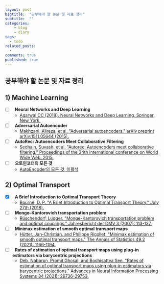```yaml
---
layout: post
bigtitle:  "공부해야 할 논문 및 자료 정리"
subtitle:  ""
categories:
    - blog
    - diary
tags:
  - todo
related_posts:
  - 
comments: true
published: true
---
```


## 공부해야 할 논문 및 자료 정리

## 1) Machine Learning
- [ ] &nbsp; **Neural Networks and Deep Learning**
  - [Agarwal CC (2018). Neural Networks and Deep Learning, Springer, New York.](https://link.springer.com/content/pdf/10.1007/978-3-319-94463-0.pdf)
- [ ] &nbsp; **Adversarial Autoencoder**  
  - [Makhzani, Alireza, et al. "Adversarial autoencoders." arXiv preprint arXiv:1511.05644 (2015).](https://arxiv.org/pdf/1511.05644.pdf)  
- [ ] &nbsp; **AutoRec: Autoencoders Meet Collaborative Filtering**  
  - [Sedhain, Suvash, et al. "Autorec: Autoencoders meet collaborative filtering." Proceedings of the 24th international conference on World Wide Web. 2015.](https://dl.acm.org/doi/pdf/10.1145/2740908.2742726)  
- [ ] &nbsp; **오토인코더의 모든 것**  
  - [AutoEncoder의 모든 것, 이활석](https://www.slideshare.net/NaverEngineering/ss-96581209)  

## 2) Optimal Transport  
- [x] &nbsp; **A Brief Introduction to Optimal Transport Theory**  
  - [Bourne, D. P. "A Brief Introduction to Optimal Transport Theory." July 27th (2018).](http://www.maths.gla.ac.uk/~gbellamy/LMS/BourneLectures.pdf)  
- [ ] &nbsp; **Monge–Kantorovich transportation problem**  
  - [Rüschendorf, Ludger. "Monge-Kantorovich transportation problem and optimal couplings." Jahresbericht der DMV 3 (2007): 113-137.](https://citeseerx.ist.psu.edu/viewdoc/download?doi=10.1.1.69.6344&rep=rep1&type=pdf)  
- [ ] &nbsp; **Minimax estimation of smooth optimal transport maps**  
  - [Hütter, Jan-Christian, and Philippe Rigollet. "Minimax estimation of smooth optimal transport maps." The Annals of Statistics 49.2 (2021): 1166-1194.](https://projecteuclid.org/journals/annals-of-statistics/volume-49/issue-2/Minimax-estimation-of-smooth-optimal-transport-maps/10.1214/20-AOS1997.full)  
- [ ] &nbsp; **Rates of estimation of optimal transport maps using plug-in estimators via barycentric projections**  
  - [Deb, Nabarun, Promit Ghosal, and Bodhisattva Sen. "Rates of estimation of optimal transport maps using plug-in estimators via barycentric projections." Advances in Neural Information Processing Systems 34 (2021): 29736-29753.](https://arxiv.org/pdf/2107.01718.pdf)  